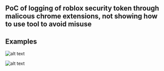 ## PoC of logging of roblox security token through malicous chrome extensions, not showing how to use tool to avoid misuse

## Examples
![alt text](examples/cookieFound.png)

![alt text](examples/cookieNotFound.png)
